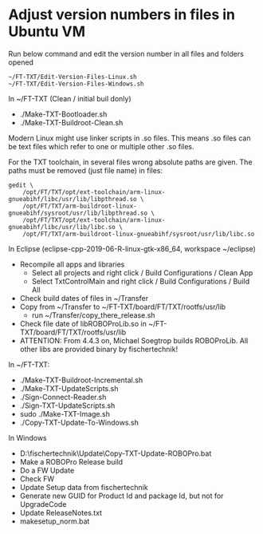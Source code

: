 # Adjust version numbers in files in Ubuntu VM

Run below command and edit the version number in all files and folders opened

    ~/FT-TXT/Edit-Version-Files-Linux.sh
    ~/FT-TXT/Edit-Version-Files-Windows.sh

In ~/FT-TXT (Clean / initial buil donly)

- ./Make-TXT-Bootloader.sh 
- ./Make-TXT-Buildroot-Clean.sh

Modern Linux might use linker scripts in .so files. This means .so files can be text files which refer to one or multiple other .so files.

For the TXT toolchain, in several files wrong absolute paths are given. The paths must be removed (just file name) in files:

```
gedit \
    /opt/FT/TXT/opt/ext-toolchain/arm-linux-gnueabihf/libc/usr/lib/libpthread.so \
    /opt/FT/TXT/arm-buildroot-linux-gnueabihf/sysroot/usr/lib/libpthread.so \
    /opt/FT/TXT/opt/ext-toolchain/arm-linux-gnueabihf/libc/usr/lib/libc.so \
    /opt/FT/TXT/arm-buildroot-linux-gnueabihf/sysroot/usr/lib/libc.so
```

In Eclipse (eclipse-cpp-2019-06-R-linux-gtk-x86_64, workspace ~/eclipse)

- Recompile all apps and libraries
  - Select all projects and right click / Build Configurations / Clean App
  - Select TxtControlMain and right click / Build Configurations / Build All
- Check build dates of files in ~/Transfer
- Copy from ~/Transfer to ~/FT-TXT/board/FT/TXT/rootfs/usr/lib
  - run ~/Transfer/copy_there_release.sh
- Check file date of libROBOProLib.so in ~/FT-TXT/board/FT/TXT/rootfs/usr/lib
- ATTENTION: From 4.4.3 on, Michael Soegtrop builds ROBOProLib.
  All other libs are provided binary by fischertechnik!

In ~/FT-TXT:

- ./Make-TXT-Buildroot-Incremental.sh
- ./Make-TXT-UpdateScripts.sh
- ./Sign-Connect-Reader.sh
- ./Sign-TXT-UpdateScripts.sh
- sudo ./Make-TXT-Image.sh
- ./Copy-TXT-Update-To-Windows.sh

In Windows
- D:\fischertechnik\Update\Copy-TXT-Update-ROBOPro.bat
- Make a ROBOPro Release build
- Do a FW Update
- Check FW
- Update Setup data from fischertechnik
- Generate new GUID for Product Id and package Id, but not for UpgradeCode
- Update ReleaseNotes.txt
- makesetup_norm.bat
